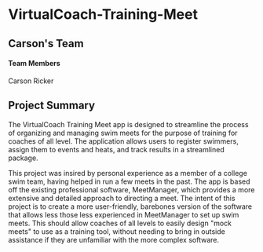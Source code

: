 # VirtualCoach-Training-Meet
## Carson's Team
#### Team Members
Carson Ricker
## Project Summary
The VirtualCoach Training Meet app is designed to streamline the process of organizing and managing swim meets for the purpose of training for coaches of all level. 
The application allows users to register swimmers, assign them to events and heats, and track results in a streamlined package.

This project was insired by personal experience as a member of a college swim team, having helped in run a few meets in the past. The app is based off the existing professional software, MeetManager, which provides a more extensive and detailed approach to directing a meet. The intent of this project is to create a more user-friendly, barebones version of the software that allows less those less experienced in MeetManager to set up swim meets. This should allow coaches of all levels to easily design "mock meets" to use as a training tool, without needing to bring in outside assistance if they are unfamiliar with the more complex software. 
